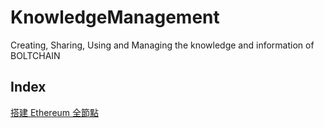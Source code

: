 # KnowledgeManagement
Creating, Sharing, Using and Managing the knowledge and information of BOLTCHAIN

## Index
[搭建 Ethereum 全節點](Setup-An-Ethereum-Full-Node.md)
